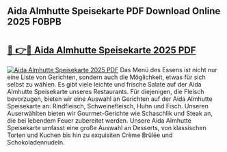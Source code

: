 ## Aida Almhutte Speisekarte PDF Download Online 2025 F0BPB

# <h2><a href="http://gc9xpt.nevu.top/?p=Aida+Almhutte+Speisekarte">🔗 👉🔴 Aida Almhutte Speisekarte 2025 PDF</a></h2>

[![Aida Almhutte Speisekarte 2025 PDF](https://i.imgur.com/dBaPXMq.png)](http://gc9xpt.nevu.top/?p=Aida+Almhutte+Speisekarte)
Das Menü des Essens ist nicht nur eine Liste von Gerichten, sondern auch die Möglichkeit, etwas für sich selbst zu wählen. Es gibt viele leichte und frische Salate auf der Aida Almhutte Speisekarte unseres Restaurants. Für diejenigen, die Fleisch bevorzugen, bieten wir eine Auswahl an Gerichten auf der Aida Almhutte Speisekarte an: Rindfleisch, Schweinefleisch, Huhn und Fisch. Unseren Auserwählten bieten wir Gourmet-Gerichte wie Schaschlik und Steak an, die bei lebendem Feuer zubereitet werden. Unsere Aida Almhutte Speisekarte umfasst eine große Auswahl an Desserts, von klassischen Torten und Kuchen bis hin zu exquisiten Crème Brûlée und Schokoladennudeln.
